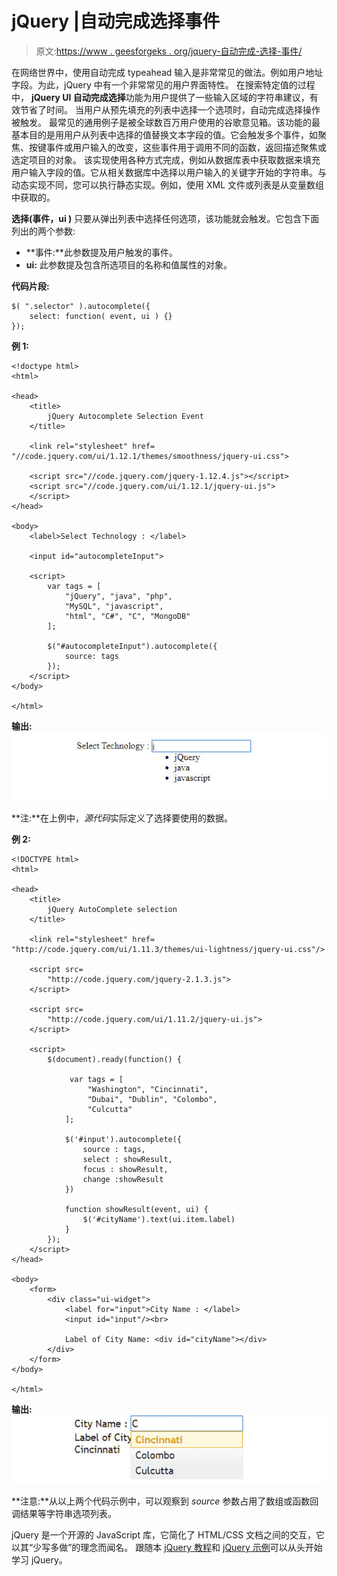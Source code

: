 # jQuery |自动完成选择事件

> 原文:[https://www . geesforgeks . org/jquery-自动完成-选择-事件/](https://www.geeksforgeeks.org/jquery-autocomplete-selection-event/)

在网络世界中，使用自动完成 typeahead 输入是非常常见的做法。例如用户地址字段。为此，jQuery 中有一个非常常见的用户界面特性。
在搜索特定值的过程中， **jQuery UI 自动完成选择**功能为用户提供了一些输入区域的字符串建议，有效节省了时间。
当用户从预先填充的列表中选择一个选项时，自动完成选择操作被触发。
最常见的通用例子是被全球数百万用户使用的谷歌意见箱。该功能的最基本目的是用用户从列表中选择的值替换文本字段的值。它会触发多个事件，如聚焦、按键事件或用户输入的改变，这些事件用于调用不同的函数，返回描述聚焦或选定项目的对象。
该实现使用各种方式完成，例如从数据库表中获取数据来填充用户输入字段的值。它从相关数据库中选择以用户输入的关键字开始的字符串。与动态实现不同，您可以执行静态实现。例如，使用 XML 文件或列表是从变量数组中获取的。

**选择(事件，ui )** 只要从弹出列表中选择任何选项，该功能就会触发。它包含下面列出的两个参数:

*   **事件:**此参数提及用户触发的事件。
*   **ui:** 此参数提及包含所选项目的名称和值属性的对象。

**代码片段:**

```
$( ".selector" ).autocomplete({
    select: function( event, ui ) {}
});

```

**例 1:**

```
<!doctype html>
<html>

<head>
    <title>
        jQuery Autocomplete Selection Event
    </title>

    <link rel="stylesheet" href=
"//code.jquery.com/ui/1.12.1/themes/smoothness/jquery-ui.css">

    <script src="//code.jquery.com/jquery-1.12.4.js"></script>
    <script src="//code.jquery.com/ui/1.12.1/jquery-ui.js">
    </script>
</head>

<body>
    <label>Select Technology : </label>

    <input id="autocompleteInput">

    <script> 
        var tags = [ 
            "jQuery", "java", "php",
            "MySQL", "javascript", 
            "html", "C#", "C", "MongoDB" 
        ];

        $("#autocompleteInput").autocomplete({
            source: tags
        });
    </script>
</body>

</html>
```

**输出:**
![](img/49db930d47a34d68497d7cb24678eb6c.png)

**注:**在上例中，*源代码*实际定义了选择要使用的数据。

**例 2:**

```
<!DOCTYPE html> 
<html> 

<head>
    <title>
        jQuery AutoComplete selection
    </title> 

    <link rel="stylesheet" href=
"http://code.jquery.com/ui/1.11.3/themes/ui-lightness/jquery-ui.css"/>

    <script src=
        "http://code.jquery.com/jquery-2.1.3.js">
    </script>

    <script src=
        "http://code.jquery.com/ui/1.11.2/jquery-ui.js">
    </script>

    <script>
        $(document).ready(function() {

             var tags = [
                 "Washington", "Cincinnati",
                 "Dubai", "Dublin", "Colombo",
                 "Culcutta"
            ];

            $('#input').autocomplete({
                source : tags,              
                select : showResult,
                focus : showResult,
                change :showResult
            })

            function showResult(event, ui) {
                $('#cityName').text(ui.item.label)
            }
        });
    </script>
</head>

<body>
    <form>     
        <div class="ui-widget">
            <label for="input">City Name : </label>
            <input id="input"/><br>

            Label of City Name: <div id="cityName"></div>            
        </div>
    </form>
</body>

</html>
```

**输出:**
![](img/7efffe129fdb1ed97326ea8dee480302.png)

**注意:**从以上两个代码示例中，可以观察到 *source* 参数占用了数组或函数回调结果等字符串选项列表。

jQuery 是一个开源的 JavaScript 库，它简化了 HTML/CSS 文档之间的交互，它以其“少写多做”的理念而闻名。
跟随本 [jQuery 教程](https://www.geeksforgeeks.org/jquery-tutorials/)和 [jQuery 示例](https://www.geeksforgeeks.org/jquery-examples/)可以从头开始学习 jQuery。